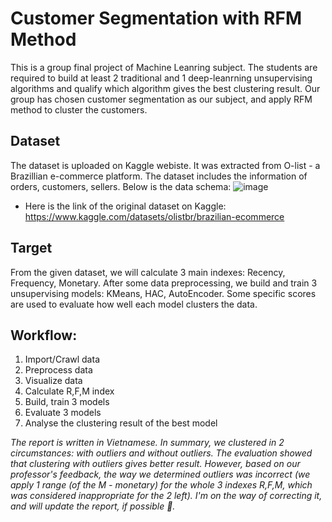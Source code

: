 # Customer Segmentation with RFM Method
This is a group final project of Machine Leanring subject. The students are required to build at least 2 traditional and 1 deep-leanrning unsupervising algorithms and qualify which algorithm gives the best clustering result. Our group has chosen customer segmentation as our subject, and apply RFM method to cluster the customers.
## Dataset
The dataset is uploaded on Kaggle webiste. It was extracted from O-list - a Brazillian e-commerce platform. The dataset includes the information of orders, customers, sellers. Below is the data schema:
![image](https://github.com/MinhThanh2404/Customer-Segmentation-with-RFM-Method/assets/126949248/ae4f6bfd-c7b8-4638-a89b-87f1d8e4e4d8)
* Here is the link of the original dataset on Kaggle: https://www.kaggle.com/datasets/olistbr/brazilian-ecommerce
## Target
From the given dataset, we will calculate 3 main indexes: Recency, Frequency, Monetary. After some data preprocessing, we build and train 3 unsupervising models: KMeans, HAC, AutoEncoder. Some specific scores are used to evaluate how well each model clusters the data.
## Workflow:
1. Import/Crawl data
2. Preprocess data
3. Visualize data
4. Calculate R,F,M index
5. Build, train 3 models
6. Evaluate 3 models
7. Analyse the clustering result of the best model

*The report is written in Vietnamese. In summary, we clustered in 2 circumstances: with outliers and without outliers. The evaluation showed that clustering with outliers gives better result. However, based on our professor's feedback, the way we determined outliers was incorrect (we apply 1 range (of the M - monetary) for the whole 3 indexes R,F,M, which was considered inappropriate for the 2 left). I'm on the way of correcting it, and will update the report, if possible 🤗.*
